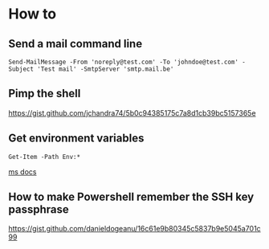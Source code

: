 # How to
## Send a mail command line
```
Send-MailMessage -From 'noreply@test.com' -To 'johndoe@test.com' -Subject 'Test mail' -SmtpServer 'smtp.mail.be'
```

## Pimp the shell
https://gist.github.com/jchandra74/5b0c94385175c7a8d1cb39bc5157365e

## Get environment variables
```Get-Item -Path Env:*```

[ms docs](https://docs.microsoft.com/en-us/powershell/module/microsoft.powershell.core/about/about_environment_variables?view=powershell-6)

## How to make Powershell remember the SSH key passphrase

https://gist.github.com/danieldogeanu/16c61e9b80345c5837b9e5045a701c99

